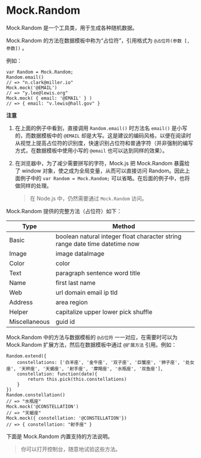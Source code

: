 # Mock.Random

Mock.Random 是一个工具类，用于生成各种随机数据。

Mock.Random 的方法在数据模板中称为“占位符”，引用格式为 `@占位符(参数 [, 参数])` 。

例如：

    var Random = Mock.Random;
    Random.email()
    // => "n.clark@miller.io"
    Mock.mock('@EMAIL')
    // => "y.lee@lewis.org"
    Mock.mock( { email: '@EMAIL' } )
    // => { email: "v.lewis@hall.gov" }

**注意**

1. 在上面的例子中看到，直接调用 `Random.email()` 时方法名 `email()` 是小写的，而数据模板中的 `@EMAIL` 却是大写。这是建议的编码风格，以便在阅读时从视觉上提高占位符的识别度，快速识别占位符和普通字符（并非强制的编写方式，在数据模板中使用小写的 `@email` 也可以达到同样的效果）。

2. 在浏览器中，为了减少需要拼写的字符，Mock.js 把 Mock.Random 暴露给了 window 对象，使之成为全局变量，从而可以直接访问 Random。因此上面例子中的 `var Random = Mock.Random;` 可以省略。在后面的例子中，也将做同样的处理。

    > 在 Node.js 中，仍然需要通过 `Mock.Random` 访问。

Mock.Random 提供的完整方法（占位符）如下：

| Type          | Method
| ------------- | -----------------------------------------------------------------------------
| Basic         | boolean natural integer float character string range date time datetime now
| Image         | image dataImage
| Color         | color
| Text          | paragraph sentence word title
| Name          | first last name
| Web           | url domain email ip tld
| Address       | area region
| Helper        | capitalize upper lower pick shuffle
| Miscellaneous | guid id

<script id="fixPlaceholderLink" type="text/javascript">
    $('#fixPlaceholderLink').prev('table')
        .find('td:nth-child(1)').each(function(index, td) {
            $(td).contents().wrapAll(
                $('<a>').attr('href', '#' + $(td).text())
            )
        })
        .end()
        .find('td:nth-child(2)').each(function(index, td) {
            var methods = $(td).text().split(' ')
            var links = $()
            $(methods).each(function(mindex, m) {
                links.push(
                    $('<a>').attr('href', '#' + m).text(m)[0]
                )
                if (mindex < methods.length - 1) {
                    links.push(
                        $('<span>').text(', ')[0]
                    )
                }
            })
            $(td).empty().append(links)
        })
        .end()
</script>

Mock.Random 中的方法与数据模板的 `@占位符` 一一对应，在需要时可以为 Mock.Random 扩展方法，然后在数据模板中通过 `@扩展方法` 引用。例如：

    Random.extend({
        constellations: ['白羊座', '金牛座', '双子座', '巨蟹座', '狮子座', '处女座', '天秤座', '天蝎座', '射手座', '摩羯座', '水瓶座', '双鱼座'],
        constellation: function(date){
            return this.pick(this.constellations)
        }
    })
    Random.constellation()
    // => "水瓶座"
    Mock.mock('@CONSTELLATION')
    // => "天蝎座"
    Mock.mock({ constellation: '@CONSTELLATION'})
    // => { constellation: "射手座" }

下面是 Mock.Random 内置支持的方法说明。

> 你可以打开控制台，随意地试验这些方法。

